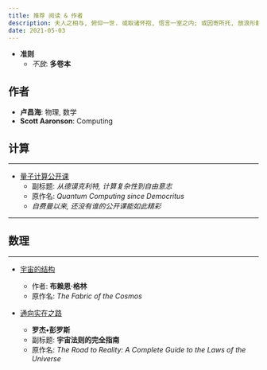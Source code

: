 ```yaml
---
title: 推荐 阅读 & 作者
description: 夫人之相与, 俯仰一世. 或取诸怀抱, 悟言一室之内; 或因寄所托, 放浪形骸之外.
date: 2021-05-03
---
```


* **准则**
  - *不放*: **多卷本**

## 作者

* **卢昌海**: 物理, 数学
* **Scott Aaronson**: Computing

## 计算

------------------

* [量子计算公开课](https://book.douban.com/subject/35467917/)
  - 副标题: *从德谟克利特, 计算复杂性到自由意志*
  - 原作名: *Quantum Computing since Democritus*
  - *自费曼以来, 还没有谁的公开课能如此精彩*

------------------

## 数理

------------------

* [宇宙的结构](https://book.douban.com/subject/30171307/)
  - 作者: **布赖恩·格林**
  - 原作名: *The Fabric of the Cosmos*

* [通向实在之路](https://book.douban.com/subject/25823056/)
  - **罗杰•彭罗斯**
  - 副标题: **宇宙法则的完全指南**
  - 原作名: *The Road to Reality: A Complete Guide to the Laws of the Universe*
